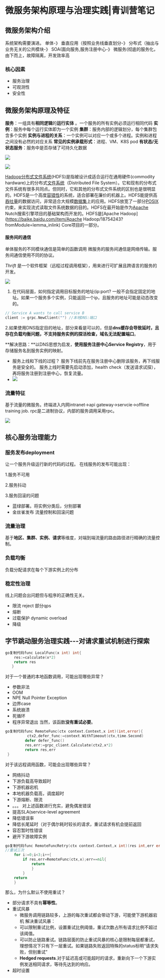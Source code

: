 # 微服务架构原理与治理实践|青训营笔记



## 微服务架构介绍

系统架构需要演进。
单体-》
垂直应用（按照业务线垂直划分-》
分布式（抽出与业务无关的公共模块-》
SOA(面向服务,服务注册中心-》
微服务(彻底的服务化，由下而上，故障隔离，开发效率高

### 核心因素

- 服务治理
- 可观测性
- 安全性

## 微服务架构原理及特征

**服务**：一组具有**相同逻辑**的**运行实体** 。一个服务的所有实例必须运行相同代码 **实例**：服务中每个运行实体即为一个实例
**集群**：服务内部的逻辑划分，每个集群包含多个实例
**实例与进程的关系**：一个实例可以对应一个或多个进程。实例和进程之间没有必然的对应关系
**常见的实例承载形式**：进程、VM、K8S pod
**有状态/无状态服务**：服务中是否存储了可持久化数据

![](img/image-20230815103206517.png)

![](img/image-20230815103659720.png)

[Hadoop](https://baike.baidu.com/item/Hadoop/3526507?fromModule=lemma_inlink)[分布式文件系统](https://baike.baidu.com/item/分布式文件系统/1250388?fromModule=lemma_inlink)(HDFS)是指被设计成适合运行在通用硬件(commodity hardware)上的分布式[文件系统](https://baike.baidu.com/item/文件系统/4827215?fromModule=lemma_inlink)（Distributed File System）。它和现有的分布式文件系统有很多共同点。但同时，它和其他的分布式文件系统的区别也是很明显的。HDFS是一个高度[容错性](https://baike.baidu.com/item/容错性/9131391?fromModule=lemma_inlink)的系统，适合部署在廉价的机器上。HDFS能提供高[吞吐量](https://baike.baidu.com/item/吞吐量/157092?fromModule=lemma_inlink)的数据访问，非常适合大规模[数据集](https://baike.baidu.com/item/数据集/4745883?fromModule=lemma_inlink)上的应用。HDFS放宽了一部分[POSIX](https://baike.baidu.com/item/POSIX/3792413?fromModule=lemma_inlink)约束，来实现流式读取文件系统数据的目的。HDFS在最开始是作为[Apache](https://baike.baidu.com/item/Apache/6265?fromModule=lemma_inlink) Nutch搜索引擎项目的基础架构而开发的。HDFS是[Apache Hadoop](https://baike.baidu.com/item/Apache Hadoop/18754243?fromModule=lemma_inlink) Core项目的一部分。

#### 服务间的通信

单体服务的不同模块通信是简单的函数调用
微服务的服务间通信是网络传输。服务间通信使用不同的协议。

*Thrift* 是一个软件框架（远程过程调用框架），用来进行可扩展且跨语言的服务的开发。

![](img/image-20230815103812861.png)

1. 在代码层面，如何指定调用目标服务的地址(ip:port? 一般不会指定固定的地址。如果一个服务多个实例，只能返回一个ip，且服务的地址可能是动态改变的。

```go
// Service A wants to call service B
client := grpc.NewClient("") //本地DNS:端口
```

2.如果使用DNS指定目的地址，部分来看是可以的，但是**dns缓存会导致延时，且存在负载均衡问题，不支持服务实例的探活检查，域名无法配置端口**。

**解决思路：**以DNS思想为启发，**使用服务注册中心Service Registry**，用于存储服务名到服务实例的映射。

- 服务上线和下线的过程？
  服务下线前先在服务注册中心删除该服务，再下线服务是安全的。
  服务上线时需要先启动添加，health check（发送请求试探），再将服务注册到注册中心，恢复流量。
- ![](img/image-20230815104731188.png)

### 流量特征

基于流量的微服务。终端进入内网intranet->api gateway->servcie->offline training job.
rpc是二进制协议，内部的服务调用采用rpc。

![](img/image-20230815110953036.png)

## 核心服务治理能力

### 服务发布deployment

让一个服务升级运行新的代码的过程。
在线服务的发布可能出现：

1.服务不可用

2.服务抖动

3.服务回滚的问题

- 蓝绿部署。将实例分类后，分别部署
- 金丝雀发布 流量控制和回滚问题

### 流量治理

基于**地区、集群、实例、请求**等维度，对端到端流量的路由路径进行精确的流量控制。

### 负载均衡

负载分配请求在每个下游实例上的分布

### 稳定性治理

线上问题会出问题但与程序的正确性无关。

- 限流 reject 部分qps
- 熔断
- 过载保护 dynamic overload
- 降级

## 字节跳动服务治理实践---对请求重试机制进行探索

```go
go复制代码func LocalFunc(x int) int{
    res:=calculate(x*2)
    return res
   }
```

对于一个普通的本地函数调用，可能出现哪些异常？

- 参数非法
- OOM
- NPE Null Pointer Exception
- 边界case
- 系统崩溃
- 死循环
- 程序异常退出 当然，该函数**没有重试必要**。

```go
go复制代码func RemoteFunc(ctx context.Context,x int)(int,error){
          ctx2,defer_func:=context.WithTimeout(ctx,time.Second)
         defer defer_func()
         res,err:=grpc_client.Calculate(ctx2,x*2)
         return res,err
 }
```

对于该远程调用函数，可能会出现哪些异常？

- 网络抖动
- 下游负载高导致超时
- 下游机器宕机
- 本地机器负载高，调度超时
- 下游熔断、限流
- 。。。 对上述函数进行充实，避免偶发错误
- 提高SLA(service-level agreement
- 降低错误率
- 降低长尾延时（对于偶尔耗时较长的请求，重试请求有机会提前返回
- 容忍暂时性错误
- 避开下游故障实例

```go
go复制代码func RemoteFuncRetry(ctx context.Context,x int)(res int,err error){
//重试三次
    for i:=0;i<3;i++{
        if res,err=RemoteFunc(ctx,x);err==nil{
            return 
            }
        }
    return 
    }
```

那么，为什么默认不使用重试？

- 部分请求不具有**幂等性**。
- 重试风暴
  - 微服务调用链路较多，上游的每次重试都会带动下游，可能使下游机器宕机 解决重试风暴：
  - 可以限制重试比例，设置重试比例阈值，重试次数占所有请求比例不超过该阈值。
  - 可以防止链路重试。链路层面的防止重试风暴的核心是限制每层都重试，理想情况下只有下一层重试。如果链路失败返回特殊的status标明“请求失败，但别重试”
  - **Hedged requests**.对于延迟高或可能超时的请求，重新向下一个下游实例发送相同请求，等待先达到的响应。
- 超时设置